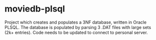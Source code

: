 # moviedb-plsql
Project which creates and populates a 3NF database, written in Oracle PLSQL. The database is populated by parsing 3 .DAT files with large sets (2k+ entries). Code needs to be updated to connect to personal server. 
